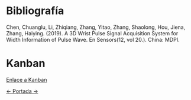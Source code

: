 # Bibliografía

Chen, Chuanglu, Li, Zhiqiang, Zhang, Yitao, Zhang, Shaolong, Hou, Jiena, Zhang, Haiying. (2019). A 3D Wrist Pulse Signal Acquisition System for Width Information of Pulse Wave. En Sensors(12, vol 20.). China: MDPI.

# Kanban 

[Enlace a Kanban](https://github.com/tectijuana/b22poster-los-colibri/projects/1?fullscreen=true)

[<- Portada ->](README.md)

